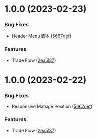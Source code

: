 # 1.0.0 (2023-02-23)


### Bug Fixes

* Header Menu 脚本 ([5667def](https://github.com/Esthetiqo/Fenix/commit/34bc9397810a9037d030ed5ffd910b927e68016a))

### Features

* Trade Flow ([2ea5f37](https://github.com/Esthetiqo/Fenix/commit/34bc9397810a9037d030ed5ffd910b927e68016a))


# 1.0.0 (2023-02-22)


### Bug Fixes

* Responsive Manage Position ([5667def](https://github.com/Esthetiqo/Fenix/commit/34bc9397810a9037d030ed5ffd910b927e68016a))

### Features

* Trade Flow ([2ea5f37](https://github.com/Esthetiqo/Fenix/commit/34bc9397810a9037d030ed5ffd910b927e68016a))

